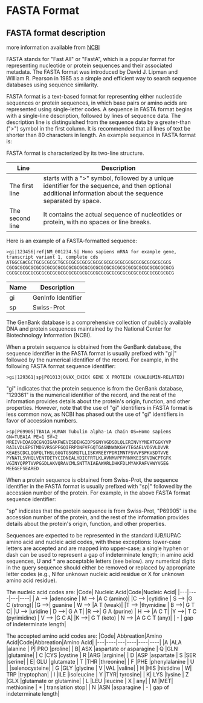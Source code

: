 # FASTA Format

## FASTA format description 
more information available from [NCBI](https://blast.ncbi.nlm.nih.gov/doc/blast-topics/)

FASTA stands for "Fast All" or "FastA", which is a popular format for representing nucleotide or protein sequences and their associated metadata. The FASTA format was introduced by David J. Lipman and William R. Pearson in 1985 as a simple and efficient way to search sequence databases using sequence similarity.

FASTA format is a text-based format for representing either nucleotide sequences or protein sequences, in which base pairs or amino acids are represented using single-letter codes. A sequence in FASTA format begins with a single-line description, followed by lines of sequence data. The description line is distinguished from the sequence data by a greater-than (">") symbol in the first column. It is recommended that all lines of text be shorter than 80 characters in length.
An example sequence in FASTA format is:

FASTA format is characterized by its two-line structure. 

|Line|Description|
|-----|------|
|The first line |starts with a ">" symbol, followed by a unique identifier for the sequence, and then optional additional information about the sequence separated by space. |
|The second line |It contains the actual sequence of nucleotides or protein, with no spaces or line breaks.|

Here is an example of a FASTA-formatted sequence:
```
>gi|123456|ref|NM_001234.5| Homo sapiens mRNA for example gene, transcript variant 1, complete cds
ATGGCGACGCTGCGCGCGCTGCGCGCGCGCGCGCGCGCGCGCGCGCGCGCGCGCGCGCGCG
CGCGCGCGCGCGCGCGCGCGCGCGCGCGCGCGCGCGCGCGCGCGCGCGCGCGCGCGCGCGCG
CGCGCGCGCGCGCGCGCGCGCGCGCGCGCGCGCGCGCGCGCGCGCGCGCGCGCGCGCGCGCG

```
|Name|Description|
|---|----|
|gi| GenInfo Identifier|It is a unique numerical identifier assigned to a nucleotide or protein sequence record in the GenBank database. |
|sp| Swiss-Prot|It is a high-quality, manually annotated protein sequence database maintained by the Swiss Institute of Bioinformatics (SIB). |

The GenBank database is a comprehensive collection of publicly available DNA and protein sequences maintained by the National Center for Biotechnology Information (NCBI).

When a protein sequence is obtained from the GenBank database, the sequence identifier in the FASTA format is usually prefixed with "gi|" followed by the numerical identifier of the record. For example, in the following FASTA format sequence identifier:

```
>gi|129361|sp|P01013|OVAX_CHICK GENE X PROTEIN (OVALBUMIN-RELATED)
```
"gi" indicates that the protein sequence is from the GenBank database, "129361" is the numerical identifier of the record, and the rest of the information provides details about the protein's origin, function, and other properties. However, note that the use of "gi" identifiers in FASTA format is less common now, as NCBI has phased out the use of "gi" identifiers in favor of accession numbers.

```
>sp|P69905|TBA1A_HUMAN Tubulin alpha-1A chain OS=Homo sapiens GN=TUBA1A PE=1 SV=2
MREIVHIQAGQCGNQIGAKFWEVISDEHGIDPSGNYVGDSDLQLERINVYYNEATGGKYVP
RAILVDLEPGTMDSVRSGPFGQIFRPDNFVFGQTGAGNNWAKGHYTEGAELVDSVLDVVR
KEAESCDCLQGFQLTHSLGGGTGSGMGTLLISKVREEYPDRIMNTFSVVPSPKVSDTVVE
PYNATLSVHQLVENTDETYCIDNEALYDICFRTLKLAVNMVPFPRNVKEISFVDWCPTGFK
VGINYQPPTVVPGGDLAKVQRAVCMLSNTTAIAEAWARLDHKFDLMYAKRAFVHWYVGEG
MEEGEFSEARED
```

When a protein sequence is obtained from Swiss-Prot, the sequence identifier in the FASTA format is usually prefixed with "sp|" followed by the accession number of the protein. For example, in the above FASTA format sequence identifier:

"sp" indicates that the protein sequence is from Swiss-Prot, "P69905" is the accession number of the protein, and the rest of the information provides details about the protein's origin, function, and other properties.

Sequences are expected to be represented in the standard IUB/IUPAC amino acid and nucleic acid codes, with these exceptions:
lower-case letters are accepted and are mapped into upper-case;
a single hyphen or dash can be used to represent a gap of indeterminate length;
in amino acid sequences, U and * are acceptable letters (see below).
any numerical digits in the query sequence should either be removed or replaced by appropriate letter codes (e.g., N for unknown nucleic acid residue or X for unknown amino acid residue).

The nucleic acid codes are:
|Code| Nucleic Acid|Code|Nucleic Acid|
|---|----|---|----|
| A --> |adenosine |          M --> |A C (amino)|
|C --> |cytidine    |        S --> |G C (strong)|
|G -->| guanine   |          W --> |A T (weak)|
|T --> |thymidine  |         B -->| G T C|
|U --> |uridine    |         D -->| G A T|
|R -->| G A (purine)  |      H --> |A C T|
|Y -->| T C (pyrimidine) |   V --> |G C A|
|K -->| G T (keto)  |        N --> |A G C T (any)|
| - | gap of indeterminate length|
                                  
                                  
The accepted amino acid codes are:
|Code| Abbreation|Amino Acid|Code|Abbreation|Amino Acid|
|---|----|---|----|----|----|
 |A |ALA |alanine |   P| PRO |proline|
   | B| ASX |aspartate or asparagine |       Q |GLN |glutamine|
   | C |CYS |cystine    |                    R |ARG |arginine|
   | D |ASP |aspartate  |                    S |SER |serine|
  |  E| GLU |glutamate  |                    T |THR |threonine|
  |  F |PHE |phenylalanine |                 U  |   |selenocysteine|
  |  G |GLY |glycine   |                     V |VAL |valine|
  |  H |HIS |histidine  |                    W| TRP |tryptophan|
  |  I |ILE |isoleucine |                    Y |TYR| tyrosine|
  |  K| LYS |lysine   |                      Z |GLX |glutamate or glutamine|
 |   L |LEU |leucine   |                     X  |   any|
 |   M |MET| methionine |                    *  |   translation stop|
  |  N |ASN |asparagine   |                  -   |  gap of indeterminate length|
